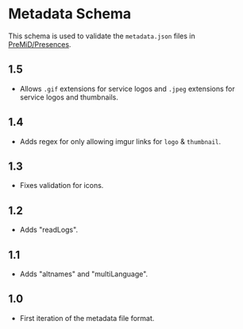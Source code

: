 # Metadata Schema

This schema is used to validate the `metadata.json` files in [PreMiD/Presences](https://github.com/PreMiD/Presences).

## 1.5

- Allows `.gif` extensions for service logos and `.jpeg` extensions for service logos and thumbnails.

## 1.4

- Adds regex for only allowing imgur links for `logo` & `thumbnail`.

## 1.3

- Fixes validation for icons.

## 1.2

- Adds "readLogs".

## 1.1

- Adds "altnames" and "multiLanguage".

## 1.0

- First iteration of the metadata file format.
